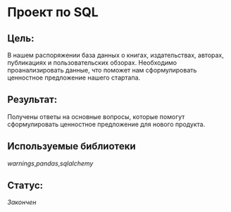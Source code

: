 # Проект по SQL

  ## Цель:
  В нашем распоряжении база данных о книгах, издательствах, авторах, публикациях и пользовательских обзорах.
  Необходимо проанализировать данные, что поможет нам сформулировать ценностное предложение нашего стартапа.
  ## Результат:
  Получены ответы на основные вопросы, которые помогут сформулировать ценностное предложение для нового продукта.
  
  ## Используемые библиотеки
  _warnings_,_pandas_,_sqlalchemy_
  ## Статус: 
  _Закончен_
